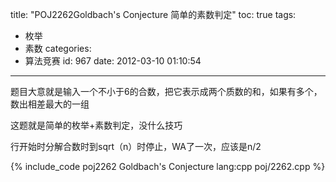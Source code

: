 title: "POJ2262Goldbach's Conjecture 简单的素数判定"
toc: true
tags:
  - 枚举
  - 素数
categories:
  - 算法竞赛
id: 967
date: 2012-03-10 01:10:54
---

题目大意就是输入一个不小于6的合数，把它表示成两个质数的和，如果有多个，数出相差最大的一组

这题就是简单的枚举+素数判定，没什么技巧

行开始时分解合数时到sqrt（n）时停止，WA了一次，应该是n/2

{% include_code poj2262 Goldbach's Conjecture lang:cpp poj/2262.cpp %}